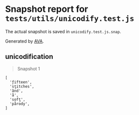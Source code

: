# Snapshot report for `tests/utils/unicodify.test.js`

The actual snapshot is saved in `unicodify.test.js.snap`.

Generated by [AVA](https://avajs.dev).

## unicodification

> Snapshot 1

    [
      'ƒifteen',
      'sƫitches',
      'ǎnd',
      'å',
      'sofƫ',
      'pằrody',
    ]
